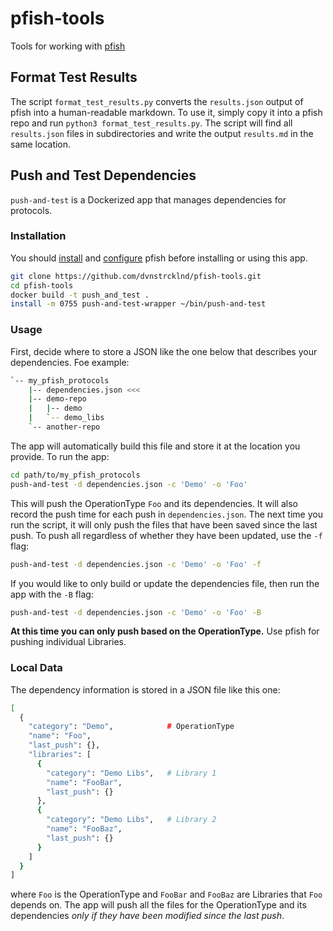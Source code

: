 # pfish-tools
Tools for working with [pfish](https://github.com/aquariumbio/pfish)

## Format Test Results
The script `format_test_results.py` converts the `results.json` output of pfish into a human-readable markdown. To use it, simply copy it into a pfish repo and run `python3 format_test_results.py`. The script will find all `results.json` files in subdirectories and write the output `results.md` in the same location. 

## Push and Test Dependencies
`push-and-test` is a Dockerized app that manages dependencies for protocols. 

### Installation
You should [install](https://github.com/aquariumbio/pfish#getting-started) and [configure](https://github.com/aquariumbio/pfish#configuring) pfish before installing or using this app.

```bash
git clone https://github.com/dvnstrcklnd/pfish-tools.git
cd pfish-tools
docker build -t push_and_test .
install -m 0755 push-and-test-wrapper ~/bin/push-and-test
```

### Usage
First, decide where to store a JSON like the one below that describes your dependencies. Foe example:
```bash
`-- my_pfish_protocols
    |-- dependencies.json <<<
    |-- demo-repo
    |   |-- demo
    |   `-- demo_libs
    `-- another-repo
```
The app will automatically build this file and store it at the location you provide. To run the app:
```bash
cd path/to/my_pfish_protocols
push-and-test -d dependencies.json -c 'Demo' -o 'Foo'
```
This will push the OperationType `Foo` and its dependencies. It will also record the push time for each push in `dependencies.json`. The next time you run the script, it will only push the files that have been saved since the last push. To push all regardless of whether they have been updated, use the `-f` flag:
```bash
push-and-test -d dependencies.json -c 'Demo' -o 'Foo' -f
```

If you would like to only build or update the dependencies file, then run the app with the `-B` flag:
```bash
push-and-test -d dependencies.json -c 'Demo' -o 'Foo' -B
```

**At this time you can only push based on the OperationType.** Use pfish for pushing individual Libraries. 

### Local Data
The dependency information is stored in a JSON file like this one:

```bash
[
  {
    "category": "Demo",            # OperationType
    "name": "Foo",
    "last_push": {},
    "libraries": [
      {
        "category": "Demo Libs",   # Library 1
        "name": "FooBar",
        "last_push": {}
      },
      {
        "category": "Demo Libs",   # Library 2
        "name": "FooBaz",
        "last_push": {}
      }
    ]
  }
]
```
where `Foo` is the OperationType and `FooBar` and `FooBaz` are Libraries that `Foo` depends on. The app will push all the files for the OperationType and its dependencies *only if they have been modified since the last push*.
